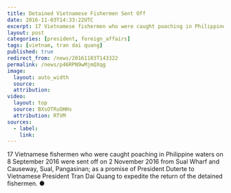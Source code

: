 ```yaml
---
title: Detained Vietnamese Fishermen Sent Off
date: 2016-11-03T14:33:22UTC
excerpt: 17 Vietnamese fishermen who were caught poaching in Philippine waters on 8 September 2016 were sent off on 2 November 2016 as a promise of President Duterte to Vietnamese President Tran Dai Quang.
layout: post
categories: [president, foreign_affairs]
tags: [vietnam, tran dai quang]
published: true
redirect_from: /news/20161103T143322
permalink: /news/p46RPN9wMjmQXqg
image:
  layout: auto_width
  source: 
  attribution: 
video:
  layout: top
  source: BXsOTRuOHHs
  attribution: RTVM
sources:
  - label:
    link:
---
```


17 Vietnamese fishermen who were caught poaching in Philippine waters on 8 September 2016 were sent off on 2 November 2016 from Sual Wharf and Causeway, Sual, Pangasinan; as a promise of President Duterte to Vietnamese President Tran Dai Quang to expedite the return of the detained fishermen.
&#x25cf;


